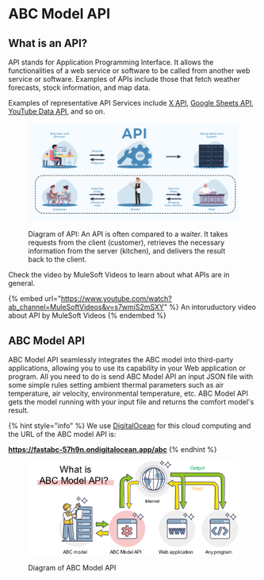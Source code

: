 # ABC Model API

## What is an API?

API stands for Application Programming Interface. It allows the functionalities of a web service or software to be called from another web service or software. Examples of APIs include those that fetch weather forecasts, stock information, and map data.&#x20;

Examples of representative API Services include [X API](https://developer.x.com/en/products/twitter-api), [Google Sheets API](https://developers.google.com/sheets/api/reference/rest), [YouTube Data API](https://developers.google.com/youtube/v3), and so on.

<figure><img src="../../.gitbook/assets/What-is-an-API.png" alt=""><figcaption><p>Diagram of API: An API is often compared to a waiter. It takes requests from the client (customer), retrieves the necessary information from the server (kitchen), and delivers the result back to the client.</p></figcaption></figure>

Check the video by MuleSoft Videos to learn about what APIs are in general.

{% embed url="https://www.youtube.com/watch?ab_channel=MuleSoftVideos&v=s7wmiS2mSXY" %}
An intoruductory video about API by MuleSoft Videos
{% endembed %}

## ABC Model API

ABC Model API seamlessly integrates the ABC model into third-party applications, allowing you to use its capability in your Web application or program. All you need to do is send ABC Model API an input JSON file with some simple rules setting ambient thermal parameters such as air temperature, air velocity, environmental temperature, etc. ABC Model API gets the model running with your input file and returns the comfort model's result.

{% hint style="info" %}
We use [DigitalOcean](https://www.digitalocean.com/) for this cloud computing and the URL of the ABC model API is:&#x20;

**https://fastabc-57h9n.ondigitalocean.app/abc**
{% endhint %}

<figure><img src="../../.gitbook/assets/image (18).png" alt=""><figcaption><p>Diagram of ABC Model API</p></figcaption></figure>

